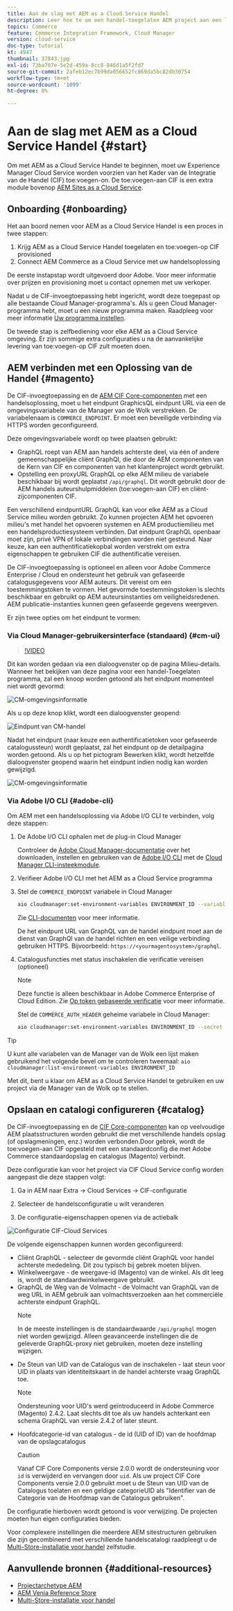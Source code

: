 ```yaml
---
title: Aan de slag met AEM as a Cloud Service Handel
description: Leer hoe te om een handel-toegelaten AEM project aan een lopende AEM als de dienstmilieu van de Wolk op te stellen. Gebruik functies van Adobe Cloud Manager en een CI/CD-pijplijn om de Venia-naslaggids te maken naar een actieve omgeving.
topics: Commerce
feature: Commerce Integration Framework, Cloud Manager
version: cloud-service
doc-type: tutorial
kt: 4947
thumbnail: 37843.jpg
exl-id: 73ba707e-5e2d-459a-8cc8-846d1a5f2fd7
source-git-commit: 2afeb12ec7b99da056652fc869da5bc82db30754
workflow-type: tm+mt
source-wordcount: '1099'
ht-degree: 0%

---
```


# Aan de slag met AEM as a Cloud Service Handel {#start}

Om met AEM as a Cloud Service Handel te beginnen, moet uw Experience Manager Cloud Service worden voorzien van het Kader van de Integratie van de Handel (CIF) toe:voegen-on. De toe:voegen-aan CIF is een extra module bovenop [AEM Sites as a Cloud Service](https://experienceleague.adobe.com/docs/experience-manager-cloud-service/sites/home.html).

## Onboarding {#onboarding}

Het aan boord nemen voor AEM as a Cloud Service Handel is een proces in twee stappen:

1. Krijg AEM as a Cloud Service Handel toegelaten en toe:voegen-op CIF provisioned
2. Connect AEM Commerce as a Cloud Service met uw handelsoplossing

De eerste instapstap wordt uitgevoerd door Adobe. Voor meer informatie over prijzen en provisioning moet u contact opnemen met uw verkoper.

Nadat u de CIF-invoegtoepassing hebt ingericht, wordt deze toegepast op alle bestaande Cloud Manager-programma&#39;s. Als u geen Cloud Manager-programma hebt, moet u een nieuw programma maken. Raadpleeg voor meer informatie [Uw programma instellen](https://experienceleague.adobe.com/docs/experience-manager-cloud-manager/using/getting-started/setting-up-program.html).

De tweede stap is zelfbediening voor elke AEM as a Cloud Service omgeving. Er zijn sommige extra configuraties u na de aanvankelijke levering van toe:voegen-op CIF zult moeten doen.

## AEM verbinden met een Oplossing van de Handel {#magento}

De CIF-invoegtoepassing en de [AEM CIF Core-componenten](https://github.com/adobe/aem-core-cif-components) met een handelsoplossing, moet u het eindpunt GraphicsQL eindpunt URL via een de omgevingsvariabele van de Manager van de Wolk verstrekken. De variabelenaam is `COMMERCE_ENDPOINT`. Er moet een beveiligde verbinding via HTTPS worden geconfigureerd.

Deze omgevingsvariabele wordt op twee plaatsen gebruikt:

- GraphQL roept van AEM aan handels achterste deel, via één of andere gemeenschappelijke cliënt GraphQl, die door de AEM componenten van de Kern van CIF en componenten van het klantenproject wordt gebruikt.
- Opstelling een proxyURL GraphQL op elke AEM milieu de variabele beschikbaar bij wordt geplaatst `/api/graphql`. Dit wordt gebruikt door de AEM handels auteurshulpmiddelen (toe:voegen-aan CIF) en cliënt-zijcomponenten CIF.

Een verschillend eindpuntURL GraphQL kan voor elke AEM as a Cloud Service milieu worden gebruikt. Zo kunnen projecten AEM het opvoeren milieu&#39;s met handel het opvoeren systemen en AEM productiemilieu met een handelsproductiesysteem verbinden. Dat eindpunt GraphQL openbaar moet zijn, privé VPN of lokale verbindingen worden niet gesteund. Naar keuze, kan een authentificatiekopbal worden verstrekt om extra eigenschappen te gebruiken CIF die authentificatie vereisen.

De CIF-invoegtoepassing is optioneel en alleen voor Adobe Commerce Enterprise / Cloud en ondersteunt het gebruik van gefaseerde catalogusgegevens voor AEM auteurs. Dit vereist om een toestemmingstoken te vormen. Het gevormde toestemmingstoken is slechts beschikbaar en gebruikt op AEM auteursinstanties om veiligheidsredenen. AEM publicatie-instanties kunnen geen gefaseerde gegevens weergeven.

Er zijn twee opties om het eindpunt te vormen:

### Via Cloud Manager-gebruikersinterface (standaard) {#cm-ui}

>[!VIDEO](https://video.tv.adobe.com/v/37843?quality=12&learn=on)

Dit kan worden gedaan via een dialoogvenster op de pagina Milieu-details. Wanneer het bekijken van deze pagina voor een handel-Toegelaten programma, zal een knoop worden getoond als het eindpunt momenteel niet wordt gevormd:

![CM-omgevingsinformatie](/help/commerce-cloud/assets/commerce-cmui.png)

Als u op deze knop klikt, wordt een dialoogvenster geopend:

![Eindpunt van CM-handel](/help/commerce-cloud/assets/commerce-cm-endpoint.png)

Nadat het eindpunt (naar keuze een authentificatietoken voor gefaseerde catalogussteun) wordt geplaatst, zal het eindpunt op de detailpagina worden getoond. Als u op het pictogram Bewerken klikt, wordt hetzelfde dialoogvenster geopend waarin het eindpunt indien nodig kan worden gewijzigd.

![CM-omgevingsinformatie](/help/commerce-cloud/assets/commerce-cmui-done.png)

### Via Adobe I/O CLI  {#adobe-cli}

Om AEM met een handelsoplossing via Adobe I/O CLI te verbinden, volg deze stappen:

1. De Adobe I/O CLI ophalen met de plug-in Cloud Manager

   Controleer de [Adobe Cloud Manager-documentatie](https://experienceleague.adobe.com/docs/experience-manager-cloud-manager/using/introduction-to-cloud-manager.html) over het downloaden, instellen en gebruiken van de [Adobe I/O CLI](https://github.com/adobe/aio-cli) met de [Cloud Manager CLI-insteekmodule](https://github.com/adobe/aio-cli-plugin-cloudmanager).

2. Verifieer Adobe I/O CLI met het AEM as a Cloud Service programma

3. Stel de `COMMERCE_ENDPOINT` variabele in Cloud Manager

   ```bash
   aio cloudmanager:set-environment-variables ENVIRONMENT_ID --variable COMMERCE_ENDPOINT "<Magento GraphQL endpoint URL>"
   ```

   Zie [CLI-documenten](https://github.com/adobe/aio-cli-plugin-cloudmanager#aio-cloudmanagerset-environment-variables-environmentid) voor meer informatie.

   De het eindpunt URL van GraphQL van de handel eindpunt moet aan de dienst van GraphQl van de handel richten en een veilige verbinding gebruiken HTTPS. Bijvoorbeeld: `https://<yourmagentosystem>/graphql`.

4. Catalogusfuncties met status inschakelen die verificatie vereisen (optioneel)

   >[!NOTE]
   >
   >Deze functie is alleen beschikbaar in Adobe Commerce Enterprise of Cloud Edition. Zie [Op token gebaseerde verificatie](https://devdocs.magento.com/guides/v2.4/get-started/authentication/gs-authentication-token.html#integration-tokens) voor meer informatie.

   Stel de `COMMERCE_AUTH_HEADER` geheime variabele in Cloud Manager:

   ```bash
   aio cloudmanager:set-environment-variables ENVIRONMENT_ID --secret COMMERCE_AUTH_HEADER "Authorization: Bearer <Access Token>"
   ```

>[!TIP]
>
>U kunt alle variabelen van de Manager van de Wolk een lijst maken gebruikend het volgende bevel om te controleren tweemaal: `aio cloudmanager:list-environment-variables ENVIRONMENT_ID`

Met dit, bent u klaar om AEM as a Cloud Service Handel te gebruiken en uw project via de Manager van de Wolk op te stellen.

## Opslaan en catalogi configureren {#catalog}

De CIF-invoegtoepassing en de [CIF Core-componenten](https://github.com/adobe/aem-core-cif-components) kan op veelvoudige AEM plaatsstructuren worden gebruikt die met verschillende handels opslag (of opslagmeningen, enz.) worden verbonden.Door gebrek, wordt de toe:voegen-aan CIF opgesteld met een standaardconfig die met Adobe Commerce standaardopslag en catalogus (Magento) verbindt.

Deze configuratie kan voor het project via CIF Cloud Service config worden aangepast die deze stappen volgt:

1. Ga in AEM naar Extra -> Cloud Services -> CIF-configuratie

2. Selecteer de handelsconfiguratie u wilt veranderen

3. De configuratie-eigenschappen openen via de actiebalk

![Configuratie CIF-Cloud Services](/help/commerce-cloud/assets/cif-cloud-service-config.png)

De volgende eigenschappen kunnen worden geconfigureerd:

- Cliënt GraphQL - selecteer de gevormde cliënt GraphQL voor handel achterste mededeling. Dit zou typisch bij gebrek moeten blijven.
- Winkelweergave - de weergave-id (Magento) van de winkel. Als dit leeg is, wordt de standaardwinkelweergave gebruikt.
- GraphQL de Weg van de Volmacht - de Volmacht van GraphQL van de weg URL in AEM gebruik aan volmachtsverzoeken aan het commerciële achterste eindpunt GraphQL.
   >[!NOTE]
   >
   > In de meeste instellingen is de standaardwaarde `/api/graphql` mogen niet worden gewijzigd. Alleen geavanceerde instellingen die de geleverde GraphQL-proxy niet gebruiken, moeten deze instelling wijzigen.
- De Steun van UID van de Catalogus van de inschakelen - laat steun voor UID in plaats van identiteitskaart in de handel achterste vraag GraphQL toe.
   >[!NOTE]
   >
   > Ondersteuning voor UID&#39;s werd geïntroduceerd in Adobe Commerce (Magento) 2.4.2. Laat slechts dit toe als uw handels achterkant een schema GraphQL van versie 2.4.2 of later steunt.
- Hoofdcategorie-id van catalogus - de id (UID of ID) van de hoofdmap van de opslagcatalogus
   >[!CAUTION]
   >
   > Vanaf CIF Core Components versie 2.0.0 wordt de ondersteuning voor `id` is verwijderd en vervangen door `uid`. Als uw project CIF Core Components versie 2.0.0 gebruikt moet u de Steun van UID van de Catalogus toelaten en een geldige categorieUID als &quot;Identifier van de Categorie van de Hoofdmap van de Catalogus gebruiken&quot;.

De configuratie hierboven wordt getoond is voor verwijzing. De projecten moeten hun eigen configuraties bieden.

Voor complexere instellingen die meerdere AEM sitestructuren gebruiken die zijn gecombineerd met verschillende handelscatalogi raadpleegt u de [Multi-Store-installatie voor handel](configuring/multi-store-setup.md) zelfstudie.

## Aanvullende bronnen {#additional-resources}

- [Projectarchetype AEM](https://github.com/adobe/aem-project-archetype)
- [AEM Venia Reference Store](https://github.com/adobe/aem-cif-guides-venia)
- [Multi-Store-installatie voor handel](configuring/multi-store-setup.md)
